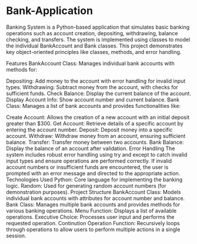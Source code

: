 # Bank-Application
Banking System is a Python-based application that simulates basic banking operations such as account creation, depositing, withdrawing, balance checking, and transfers. The system is implemented using classes to model the individual BankAccount and Bank classes. This project demonstrates key object-oriented principles like classes, methods, and error handling.

Features
BankAccount Class: Manages individual bank accounts with methods for:

Depositing: Add money to the account with error handling for invalid input types.
Withdrawing: Subtract money from the account, with checks for sufficient funds.
Check Balance: Display the current balance of the account.
Display Account Info: Show account number and current balance.
Bank Class: Manages a list of bank accounts and provides functionalities like:

Create Account: Allows the creation of a new account with an initial deposit greater than $300.
Get Account: Retrieve details of a specific account by entering the account number.
Deposit: Deposit money into a specific account.
Withdraw: Withdraw money from an account, ensuring sufficient balance.
Transfer: Transfer money between two accounts.
Bank Balance: Display the balance of an account after validation.
Error Handling
The system includes robust error handling using try and except to catch invalid input types and ensure operations are performed correctly.
If invalid account numbers or insufficient funds are encountered, the user is prompted with an error message and directed to the appropriate action.
Technologies Used
Python: Core language for implementing the banking logic.
Random: Used for generating random account numbers (for demonstration purposes).
Project Structure
BankAccount Class: Models individual bank accounts with attributes for account number and balance.
Bank Class: Manages multiple bank accounts and provides methods for various banking operations.
Menu Function: Displays a list of available operations.
Executive Choice: Processes user input and performs the requested operation.
Continution Operation Function: Recursively loops through operations to allow users to perform multiple actions in a single session.
